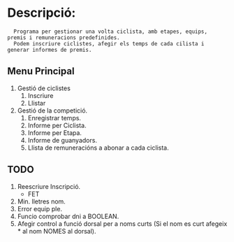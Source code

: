 # Descripció:
      Programa per gestionar una volta ciclista, amb etapes, equips, premis i remuneracions predefinides.
      Podem inscriure ciclistes, afegir els temps de cada cilista i generar informes de premis.

##  Menu Principal

1. Gestió de ciclistes
    1. Inscriure
    2.  Llistar
2. Gestió de la competició.
    1. Enregistrar temps.
    2. Informe per Ciclista.
    3. Informe per Etapa.
    4. Informe de guanyadors.
    5. Llista de remuneracións a abonar a cada ciclista.

## TODO
1. Reescriure Inscripció.
    * FET
2. Min. lletres nom.
3. Error equip ple.
4. Funcio comprobar dni a BOOLEAN.
5. Afegir control a funció dorsal per a noms curts (Si el nom es curt afegeix * al nom NOMES al dorsal).